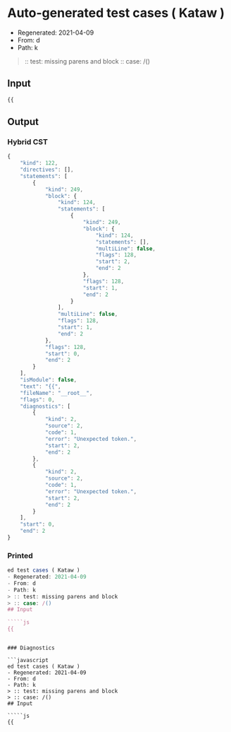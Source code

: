 # Auto-generated test cases ( Kataw )
- Regenerated: 2021-04-09
- From: d
- Path: k
> :: test: missing parens and block
> :: case: /()
## Input

`````js
{{
`````

## Output

### Hybrid CST

```javascript
{
    "kind": 122,
    "directives": [],
    "statements": [
        {
            "kind": 249,
            "block": {
                "kind": 124,
                "statements": [
                    {
                        "kind": 249,
                        "block": {
                            "kind": 124,
                            "statements": [],
                            "multiLine": false,
                            "flags": 128,
                            "start": 2,
                            "end": 2
                        },
                        "flags": 128,
                        "start": 1,
                        "end": 2
                    }
                ],
                "multiLine": false,
                "flags": 128,
                "start": 1,
                "end": 2
            },
            "flags": 128,
            "start": 0,
            "end": 2
        }
    ],
    "isModule": false,
    "text": "{{",
    "fileName": "__root__",
    "flags": 0,
    "diagnostics": [
        {
            "kind": 2,
            "source": 2,
            "code": 1,
            "error": "Unexpected token.",
            "start": 2,
            "end": 2
        },
        {
            "kind": 2,
            "source": 2,
            "code": 1,
            "error": "Unexpected token.",
            "start": 2,
            "end": 2
        }
    ],
    "start": 0,
    "end": 2
}
```

### Printed

```javascript
ed test cases ( Kataw )
- Regenerated: 2021-04-09
- From: d
- Path: k
> :: test: missing parens and block
> :: case: /()
## Input

`````js
{{
`````
```

### Diagnostics

```javascript
ed test cases ( Kataw )
- Regenerated: 2021-04-09
- From: d
- Path: k
> :: test: missing parens and block
> :: case: /()
## Input

`````js
{{
`````
```

